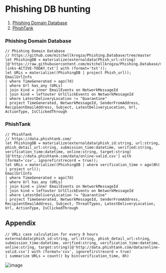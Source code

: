 # Phishing DB hunting

1. [Phishing Domain Database](https://github.com/mitchellkrogza/Phishing.Database/tree/master)
2. [PhishTank](https://phishtank.org/)

### Phishing Domain Database
```kql
// Phishing Domain Database
// https://github.com/mitchellkrogza/Phishing.Database/tree/master
let PhishingDB = materialize(externaldata(Phish_url:string)[@'https://raw.githubusercontent.com/mitchellkrogza/Phishing.Database/master/phishing-links-ACTIVE-TODAY.txt'] with (format='txt'));
let URLs = materialize((PhishingDB | project Phish_url));
EmailUrlInfo
| where TimeGenerated > ago(7d)
| where Url has_any (URLs) 
| join kind = inner EmailEvents on NetworkMessageId
| join kind = leftouter UrlClickEvents on NetworkMessageId
| where LatestDeliveryLocation != "Quarantine"
| project TimeGenerated, NetworkMessageId, SenderFromAddress, RecipientEmailAddress, Subject, LatestDeliveryLocation, Url, ActionType, IsClickedThrough
```

### PhishTank
```kql
// PhishTank
// https://data.phishtank.com/
let PhishingDB = materialize(externaldata(phish_id:string, url:string, phish_detail_url:string, submission_time:datetime, verified:string, verification_time:datetime, online:string, target:string)[@'http://data.phishtank.com/data/online-valid.csv'] with (format='csv', ignorefirstrecord = true));
let URLs = materialize((PhishingDB | where verification_time > ago(8h) | project url));
EmailUrlInfo
| where TimeGenerated > ago(7d)
| where Url has_any (URLs) 
| join kind = inner EmailEvents on NetworkMessageId
| join kind = leftouter UrlClickEvents on NetworkMessageId
| where LatestDeliveryLocation != "Quarantine"
| project TimeGenerated, NetworkMessageId, SenderFromAddress, RecipientEmailAddress, Subject, ThreatTypes, LatestDeliveryLocation, Url, ActionType, IsClickedThrough
```

## Appendix
```kql
// URLs case calculation for every 8 hours 
externaldata(phish_id:string, url:string, phish_detail_url:string, submission_time:datetime, verified:string, verification_time:datetime, online:string, target:string)[@'http://data.phishtank.com/data/online-valid.csv'] with (format='csv', ignorefirstrecord = true)
| summarize URLs = count() by bin(verification_time, 8h)
```
![image](https://github.com/LearningKijo/KQL/assets/120234772/288013f8-f2d0-4e26-b969-f7c172d8a3fe)


